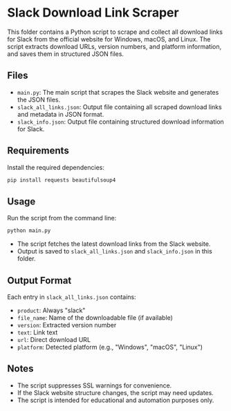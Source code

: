 # Slack Download Link Scraper

This folder contains a Python script to scrape and collect all download links for Slack from the official website for Windows, macOS, and Linux. The script extracts download URLs, version numbers, and platform information, and saves them in structured JSON files.

## Files
- `main.py`: The main script that scrapes the Slack website and generates the JSON files.
- `slack_all_links.json`: Output file containing all scraped download links and metadata in JSON format.
- `slack_info.json`: Output file containing structured download information for Slack.

## Requirements

Install the required dependencies:

```bash
pip install requests beautifulsoup4
```

## Usage

Run the script from the command line:

```bash
python main.py
```

- The script fetches the latest download links from the Slack website.
- Output is saved to `slack_all_links.json` and `slack_info.json` in this folder.

## Output Format
Each entry in `slack_all_links.json` contains:
- `product`: Always "slack"
- `file_name`: Name of the downloadable file (if available)
- `version`: Extracted version number
- `text`: Link text
- `url`: Direct download URL
- `platform`: Detected platform (e.g., "Windows", "macOS", "Linux")

## Notes
- The script suppresses SSL warnings for convenience.
- If the Slack website structure changes, the script may need updates.
- The script is intended for educational and automation purposes only. 